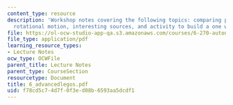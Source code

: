 ```yaml
---
content_type: resource
description: 'Workshop notes covering the following topics: comparing pieces, changing
  rotational motion, interesting sources, and activity to build a one way ball gate.'
file: https://ol-ocw-studio-app-qa.s3.amazonaws.com/courses/6-270-autonomous-robot-design-competition-january-iap-2005/f78cd5c74d7f0f3ed08b6593aa5dcdf1_6_advancedlegos.pdf
file_type: application/pdf
learning_resource_types:
- Lecture Notes
ocw_type: OCWFile
parent_title: Lecture Notes
parent_type: CourseSection
resourcetype: Document
title: 6_advancedlegos.pdf
uid: f78cd5c7-4d7f-0f3e-d08b-6593aa5dcdf1
---
```

